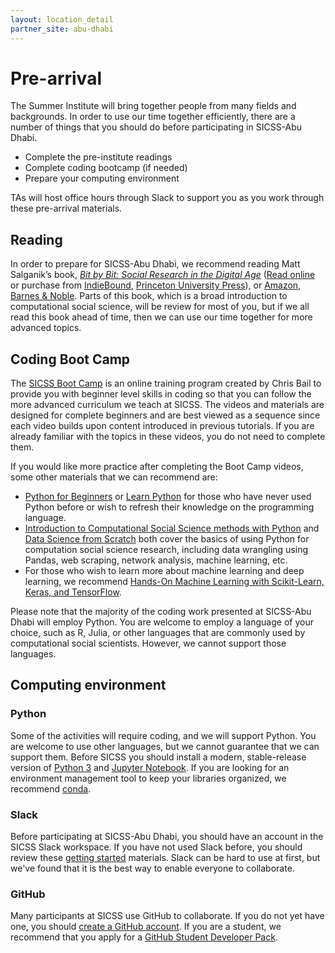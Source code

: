 ```yaml
---
layout: location_detail
partner_site: abu-dhabi
---
```


# Pre-arrival

The Summer Institute will bring together people from many fields and backgrounds. In order to use our time together efficiently, there are a number of things that you should do before participating in SICSS-Abu Dhabi.

- Complete the pre-institute readings
- Complete coding bootcamp (if needed)
- Prepare your computing environment

TAs will host office hours through Slack to support you as you work through these pre-arrival materials.

## Reading

In order to prepare for SICSS-Abu Dhabi, we recommend reading Matt Salganik’s book, *[Bit by Bit: Social Research in the Digital Age](http://www.bitbybitbook.com)* ([Read online](https://www.bitbybitbook.com/en/1st-ed/preface/) or purchase from [IndieBound](https://www.indiebound.org/book/9780691158648), [Princeton University Press](https://press.princeton.edu/books/paperback/9780691196107/bit-by-bit)), or [Amazon](https://www.amazon.com/Bit-Social-Research-Digital-Age/dp/0691158649), [Barnes & Noble](https://www.barnesandnoble.com/w/bit-by-bit-matthew-salganik/1125483924). Parts of this book, which is a broad introduction to computational social science, will be review for most of you, but if we all read this book ahead of time, then we can use our time together for more advanced topics.

## Coding Boot Camp

The [SICSS Boot Camp](https://sicss.io/boot_camp) is an online training program created by Chris Bail to provide you with beginner level skills in coding so that you can follow the more advanced curriculum we teach at SICSS. The videos and materials are designed for complete beginners and are best viewed as a sequence since each video builds upon content introduced in previous tutorials. If you are already familiar with the topics in these videos, you do not need to complete them.

If you would like more practice after completing the Boot Camp videos, some other materials that we can recommend are:
- [Python for Beginners](https://www.youtube.com/watch?v=eWRfhZUzrAc&ab_channel=freeCodeCamp.org) or [Learn Python](https://www.codecademy.com/learn/learn-python-3) for those who have never used Python before or wish to refresh their knowledge on the programming language.
- [Introduction to Computational Social Science methods with Python](https://github.com/gesiscss/css_methods_python) and [Data Science from Scratch](https://www.oreilly.com/library/view/data-science-from/9781492041122/) both cover the basics of using Python for computation social science research, including data wrangling using Pandas, web scraping, network analysis, machine learning, etc.
- For those who wish to learn more about machine learning and deep learning, we recommend [Hands-On Machine Learning with Scikit-Learn, Keras, and TensorFlow](https://www.oreilly.com/library/view/hands-on-machine-learning/9781492032632/).

Please note that the majority of the coding work presented at SICSS-Abu Dhabi will employ Python. You are welcome to employ a language of your choice, such as R, Julia, or other languages that are commonly used by computational social scientists.  However, we cannot support those languages.


## Computing environment

### Python

Some of the activities will require coding, and we will support Python. You are welcome to use other languages, but we cannot guarantee that we can support them. Before SICSS you should install a modern, stable-release version of [Python 3](https://www.python.org/downloads/) and [Jupyter Notebook](https://jupyter.org/install). If you are looking for an environment management tool to keep your libraries organized, we recommend [conda](https://docs.conda.io/en/latest/).


### Slack

Before participating at SICSS-Abu Dhabi, you should have an account in the SICSS Slack workspace.  If you have not used Slack before, you should review these [getting started](https://slack.com/help/categories/360000049043-Getting-started) materials.  Slack can be hard to use at first, but we've found that it is the best way to enable everyone to collaborate.

### GitHub

Many participants at SICSS use GitHub to collaborate. If you do not yet have one, you should [create a GitHub account](https://github.com/join). If you are a student, we recommend that you apply for a [GitHub Student Developer Pack](https://education.github.com/pack).

